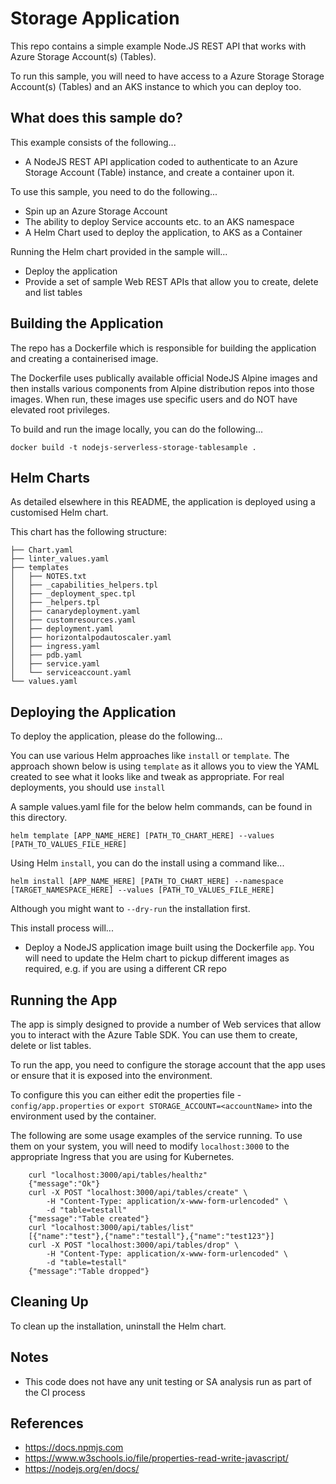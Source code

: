 Storage Application
=======================

This repo contains a simple example Node.JS REST API that works with Azure Storage Account(s) (Tables).

To run this sample, you will need to have access to a Azure Storage Storage Account(s) (Tables) and an AKS instance to which you can deploy too.

What does this sample do?
-------------------------
This example consists of the following...
* A NodeJS REST API application coded to authenticate to an Azure Storage Account (Table) instance, and create a container upon it.

To use this sample, you need to do the following...
* Spin up an Azure Storage Account
* The ability to deploy Service accounts etc. to an AKS namespace
* A Helm Chart used to deploy the application, to AKS as a Container

Running the Helm chart provided in the sample will...
* Deploy the application 
* Provide a set of sample Web REST APIs that allow you to create, delete and list tables

Building the Application
------------------------
The repo has a Dockerfile which is responsible for building the application and creating a containerised image.

The Dockerfile uses publically available official NodeJS Alpine images and then installs various components from Alpine distribution repos into those images. When run, these images use specific users and do NOT have elevated root privileges.

To build and run the image locally, you can do the following...

```shell
docker build -t nodejs-serverless-storage-tablesample .
```

Helm Charts
-----------
As detailed elsewhere in this README, the application is deployed using a customised Helm chart.

This chart has the following structure:

```shell
├── Chart.yaml
├── linter_values.yaml
├── templates
│   ├── NOTES.txt
│   ├── _capabilities_helpers.tpl
│   ├── _deployment_spec.tpl
│   ├── _helpers.tpl
│   ├── canarydeployment.yaml
│   ├── customresources.yaml
│   ├── deployment.yaml
│   ├── horizontalpodautoscaler.yaml
│   ├── ingress.yaml
│   ├── pdb.yaml
│   ├── service.yaml
│   └── serviceaccount.yaml
└── values.yaml
```

Deploying the Application
-------------------------
To deploy the application, please do the following...

You can use various Helm approaches like `install` or `template`. The approach shown below is using `template` as it allows you to view the YAML created to see what it looks like and tweak as appropriate. For real deployments, you should use `install`

A sample values.yaml file for the below helm commands, can be found in this directory.

```shell
helm template [APP_NAME_HERE] [PATH_TO_CHART_HERE] --values [PATH_TO_VALUES_FILE_HERE]
```

Using Helm `install`, you can do the install using a command like...

```shell
helm install [APP_NAME_HERE] [PATH_TO_CHART_HERE] --namespace [TARGET_NAMESPACE_HERE] --values [PATH_TO_VALUES_FILE_HERE]
```

Although you might want to `--dry-run` the installation first.

This install process will...
* Deploy a NodeJS application image built using the Dockerfile `app`. You will need to update the Helm chart to pickup different images as required, e.g. if you are using a different CR repo

Running the App
---------------
The app is simply designed to provide a number of Web services that allow you to interact with the Azure Table SDK. You can use them to create, delete or list tables.

To run the app, you need to configure the storage account that the app uses or ensure that it is exposed into the environment. 

To configure this you can either edit the properties file - `config/app.properties` or `export STORAGE_ACCOUNT=<accountName>` into the environment used by the container.

The following are some usage examples of the service running. To use them on your system, you will need to modify `localhost:3000` to the appropriate Ingress that you are using for Kubernetes.

```shell
    curl "localhost:3000/api/tables/healthz"
    {"message":"Ok"}
    curl -X POST "localhost:3000/api/tables/create" \
        -H "Content-Type: application/x-www-form-urlencoded" \
        -d "table=testall"
    {"message":"Table created"}
    curl "localhost:3000/api/tables/list"
    [{"name":"test"},{"name":"testall"},{"name":"test123"}]
    curl -X POST "localhost:3000/api/tables/drop" \
        -H "Content-Type: application/x-www-form-urlencoded" \
        -d "table=testall"
    {"message":"Table dropped"}
```

Cleaning Up
-----------
To clean up the installation, uninstall the Helm chart.

Notes
-----
- This code does not have any unit testing or SA analysis run as part of the CI process

References
----------
- https://docs.npmjs.com
- https://www.w3schools.io/file/properties-read-write-javascript/
- https://nodejs.org/en/docs/
